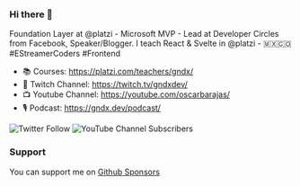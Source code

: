 ### Hi there 👋

Foundation Layer at @platzi - Microsoft MVP - Lead at Developer Circles from Facebook, Speaker/Blogger. I teach React & Svelte in @platzi - 🇲🇽🇨🇴 #EStreamerCoders #Frontend

- 📚 Courses: https://platzi.com/teachers/gndx/
- 🎥 Twitch Channel: https://twitch.tv/gndxdev/
- 📺 Youtube Channel: https://youtube.com/oscarbarajas/
- 🎙️ Podcast: https://gndx.dev/podcast/

<img alt="Twitter Follow" src="https://img.shields.io/twitter/follow/gndx?style=social"> <img alt="YouTube Channel Subscribers" src="https://img.shields.io/youtube/channel/subscribers/UCw05fUBPwmpu-ehXFMqfdMw?style=social">

### Support
You can support me on [Github Sponsors](https://github.com/sponsors/gndx)
